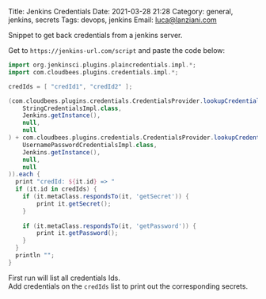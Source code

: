 Title: Jenkins Credentials
Date: 2021-03-28 21:28
Category: general, jenkins, secrets
Tags: devops, jenkins
Email: luca@lanziani.com

Snippet to get back credentials from a jenkins server.

Get to `https://jenkins-url.com/script` and paste the code below:

```groovy
import org.jenkinsci.plugins.plaincredentials.impl.*;
import com.cloudbees.plugins.credentials.impl.*;

credIds = [ "credId1", "credId2" ];

(com.cloudbees.plugins.credentials.CredentialsProvider.lookupCredentials(
    StringCredentialsImpl.class,
    Jenkins.getInstance(),
    null,
    null
) + com.cloudbees.plugins.credentials.CredentialsProvider.lookupCredentials(
    UsernamePasswordCredentialsImpl.class,
    Jenkins.getInstance(),
    null,
    null
)).each {
  print "credId: ${it.id} => " 
  if (it.id in credIds) {
    if (it.metaClass.respondsTo(it, 'getSecret')) {
    	print it.getSecret();
    }
    
 	if (it.metaClass.respondsTo(it, 'getPassword')) {
    	print it.getPassword();
    }
  }
  println "";
}
```

First run will list all credentials Ids.  
Add credentials on the `credIds` list to print out the corresponding secrets.